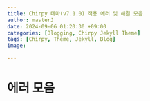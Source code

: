```yaml
---
title: Chirpy 테마(v7.1.0) 적용 에러 및 해결 모음
author: masterJ 
date: 2024-09-06 01:20:30 +09:00
categories: [Blogging, Chirpy Jekyll Theme]
tags: [Chirpy, Theme, Jekyll, Blog] 
image:

---
```

# 에러 모음
